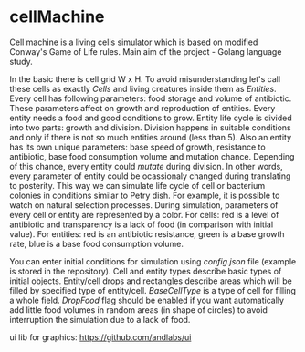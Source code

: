 # cellMachine

Cell machine is a living cells simulator which is based on modified Conway's Game of Life rules. Main aim of the project - Golang language study.

In the basic there is cell grid W x H. To avoid misunderstanding let's call these cells as exactly <i>Cells</i> and living creatures inside them as <i>Entities</i>. Every cell has following parameters: food storage and volume of antibiotic. These parameters affect on growth and reproduction of entities. Every entity needs a food and good conditions to grow. Entity life cycle is divided into two parts: growth and division. Division happens in suitable conditions and only if there is not so much entities around (less than 5). Also an entity has its own unique parameters: base speed of growth, resistance to antibiotic, base food consumption volume and mutation chance. Depending of this chance, every entity could <i>mutate</i> during division. In other words, every parameter of entity could be ocassionaly changed during translating to posterity. This way we can simulate life cycle of cell or bacterium colonies in conditions similar to Petry dish. For example, it is possible to watch on natural selection processes. During simulation, parameters of every cell or entity are represented by a color. For cells: red is a level of antibiotic and transparency is a lack of food (in comparison with initial value). For entities: red is an antibiotic resistance, green is a base growth rate, blue is a base food consumption volume.

You can enter initial conditions for simulation using <i>config.json</i> file (example is stored in the repository). Cell and entity types describe basic types of initial objects. Entity/cell drops and rectangles describe areas which will be filled by specified type of entity/cell. <i>BaseCellType</i> is a type of cell for filling a whole field. <i>DropFood</i> flag should be enabled if you want automatically add little food volumes in random areas (in shape of circles) to avoid interruption the simulation due to a lack of food.

ui lib for graphics:
https://github.com/andlabs/ui
